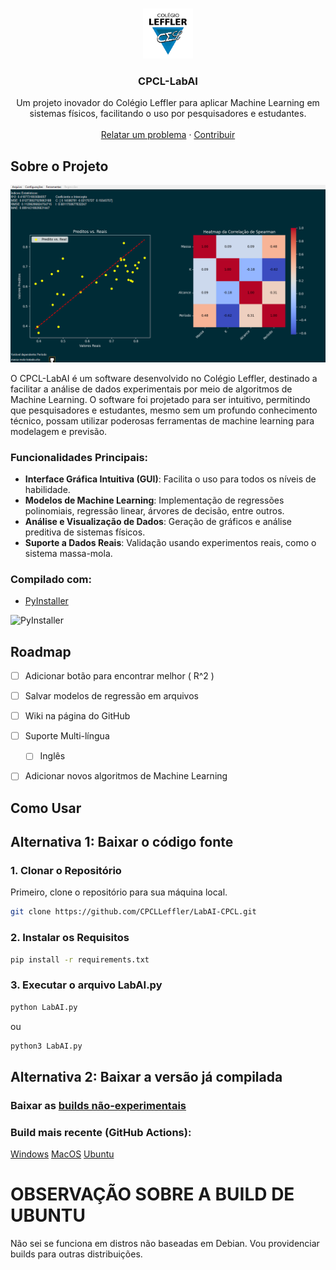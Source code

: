 <a id="readme-top"></a>

<br />
<div align="center">
  <a href="https://github.com/CPCLLeffler/LabAI-CPCL">
    <img src="media/lefflerlogo.png" alt="Logo" width="80" height="80">
  </a>

  <h3 align="center">CPCL-LabAI</h3>

  <p align="center">
    Um projeto inovador do Colégio Leffler para aplicar Machine Learning em sistemas físicos, facilitando o uso por pesquisadores e estudantes.
    <br />
    <br />
    <a href="https://github.com/CPCLLeffler/LabAI-CPCL/issues">Relatar um problema</a> ·
    <a href="https://github.com/CPCLLeffler/LabAI-CPCL/pulls">Contribuir</a>
  </p>
</div>

## Sobre o Projeto

![Captura de Tela do LabAI](media/image.png)

O CPCL-LabAI é um software desenvolvido no Colégio Leffler, destinado a facilitar a análise de dados experimentais por meio de algoritmos de Machine Learning. O software foi projetado para ser intuitivo, permitindo que pesquisadores e estudantes, mesmo sem um profundo conhecimento técnico, possam utilizar poderosas ferramentas de machine learning para modelagem e previsão.

### Funcionalidades Principais:
- **Interface Gráfica Intuitiva (GUI)**: Facilita o uso para todos os níveis de habilidade.
- **Modelos de Machine Learning**: Implementação de regressões polinomiais, regressão linear, árvores de decisão, entre outros.
- **Análise e Visualização de Dados**: Geração de gráficos e análise preditiva de sistemas físicos.
- **Suporte a Dados Reais**: Validação usando experimentos reais, como o sistema massa-mola.

### Compilado com:
- [PyInstaller](https://github.com/pyinstaller/pyinstaller)

![PyInstaller](https://avatars.githubusercontent.com/u/1215332?s=280&v=4)

## Roadmap

- [ ] Adicionar botão para encontrar melhor \( R^2 \)
- [ ] Salvar modelos de regressão em arquivos
- [ ] Wiki na página do GitHub
- [ ] Suporte Multi-língua
  - [ ] Inglês
- [ ] Adicionar novos algoritmos de Machine Learning


## Como Usar

## Alternativa 1: Baixar o código fonte

### 1. **Clonar o Repositório**
Primeiro, clone o repositório para sua máquina local.

```bash
git clone https://github.com/CPCLLeffler/LabAI-CPCL.git
```
### 2. **Instalar os Requisitos**
```bash
pip install -r requirements.txt
```
### 3. **Executar o arquivo LabAI.py**

```bash
python LabAI.py
```
ou
```bash
python3 LabAI.py
```
## Alternativa 2: Baixar a versão já compilada

### Baixar as [builds não-experimentais](https://github.com/CPCLLeffler/LabAI-CPCL/releases)

### Build mais recente (GitHub Actions):
[Windows](https://nightly.link/CPCLLeffler/LabAI-CPCL/workflows/pyinstaller-workflow/main/LabAI-windows.zip)
[MacOS](https://nightly.link/CPCLLeffler/LabAI-CPCL/workflows/pyinstaller-workflow/main/LabAI-macos.zip)
[Ubuntu](https://nightly.link/CPCLLeffler/LabAI-CPCL/workflows/pyinstaller-workflow/main/LabAI-ubuntu.zip)

# OBSERVAÇÃO SOBRE A BUILD DE UBUNTU
Não sei se funciona em distros não baseadas em Debian. Vou providenciar builds para outras distribuições.

